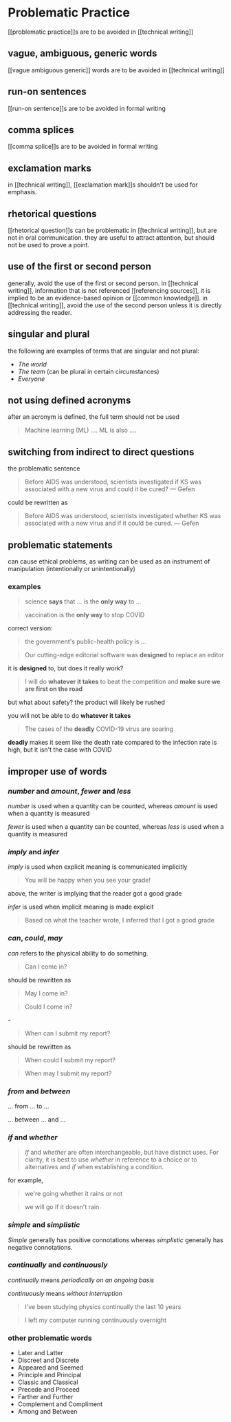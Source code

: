# Problematic Practice

[[problematic practice]]s are to be avoided in [[technical writing]]

## vague, ambiguous, generic words

[[vague ambiguous generic]] words are to be avoided in [[technical writing]]

## run-on sentences

[[run-on sentence]]s are to be avoided in formal writing

## comma splices

[[comma splice]]s are to be avoided in formal writing

## exclamation marks

in [[technical writing]], [[exclamation mark]]s shouldn't be used for emphasis.

## rhetorical questions

[[rhetorical question]]s can be problematic in [[technical writing]], but are not in oral communication. they are useful to attract attention, but should not be used to prove a point.

## use of the first or second person

generally, avoid the use of the first or second person. in [[technical writing]], information that is not referenced [[referencing sources]], it is implied to be an evidence-based opinion or [[common knowledge]]. in [[technical writing]], avoid the use of the second person unless it is directly addressing the reader.

## singular and plural

the following are examples of terms that are singular and not plural:

- _The world_
- _The team_ (can be plural in certain circumstances)
- _Everyone_

## not using defined acronyms

after an acronym is defined, the full term should not be used

> Machine learning (ML) &hellip;. ML is also &hellip;.

## switching from indirect to direct questions

the problematic sentence

> Before AIDS was understood, scientists investigated if KS was associated with a new virus and could it be cured? &mdash; Gefen

could be rewritten as

> Before AIDS was understood, scientists investigated whether KS was associated with a new virus and if it could be cured. &mdash; Gefen

## problematic statements

can cause ethical problems, as writing can be used as an instrument of manipulation (intentionally or unintentionally)

### examples

> science **says** that ... is the **only way** to ...

> vaccination is the **only way** to stop COVID

correct version:

> the government's public-health policy is ...

> Our cutting-edge editorial software was **designed** to replace an editor

it is **designed** to, but does it really work?

> I will do **whatever it takes** to beat the competition and **make sure we are first on the road**

but what about safety? the product will likely be rushed

you will not be able to do **whatever it takes**

> The cases of the **deadly** COVID-19 virus are soaring

**deadly** makes it seem like the death rate compared to the infection rate is high, but it isn't the case with COVID

## improper use of words

### _number_ and _amount_, _fewer_ and _less_

_number_ is used when a quantity can be counted, whereas _amount_ is used when a quantity is measured

_fewer_ is used when a quantity can be counted, whereas _less_ is used when a quantity is measured

### _imply_ and _infer_

_imply_ is used when explicit meaning is communicated implicitly

> You will be happy when you see your grade!

above, the writer is implying that the reader got a good grade

_infer_ is used when implicit meaning is made explicit

> Based on what the teacher wrote, I inferred that I got a good grade

### _can_, _could_, _may_

_can_ refers to the physical ability to do something.

> Can I come in?

should be rewritten as

> May I come in?

> Could I come in?

\-

> When can I submit my report?

should be rewritten as

> When could I submit my report?

> When may I submit my report?

### _from_ and _between_

&hellip; from &hellip; to &hellip;

&hellip; between &hellip; and &hellip;

### _if_ and _whether_

> _If_ and _whether_ are often interchangeable, but have distinct uses. For clarity, it is best to use _whether_ in reference to a choice or to alternatives and _if_ when establishing a condition.

for example,

> we're going whether it rains or not

> we will go if it doesn't rain

### _simple_ and _simplistic_

_Simple_ generally has positive connotations whereas _simplistic_ generally has negative connotations.

### _continually_ and _continuously_

_continually_ means _periodically on an ongoing basis_

_continuously_ means _without interruption_

> I've been studying physics continually the last 10 years

> I left my computer running continuously overnight

### other problematic words

- Later and Latter
- Discreet and Discrete
- Appeared and Seemed
- Principle and Principal
- Classic and Classical
- Precede and Proceed
- Farther and Further
- Complement and Compliment
- Among and Between
